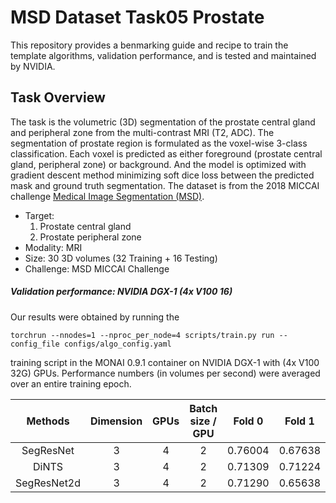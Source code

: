 # MSD Dataset Task05 Prostate

This repository provides a benmarking guide and recipe to train the template algorithms, validation performance, and is tested and maintained by NVIDIA.


## Task Overview

The task is the volumetric (3D) segmentation of the prostate central gland and peripheral zone from the multi-contrast MRI (T2, ADC). The segmentation of prostate region is formulated as the voxel-wise 3-class classification. Each voxel is predicted as either foreground (prostate central gland, peripheral zone) or background. And the model is optimized with gradient descent method minimizing soft dice loss between the predicted mask and ground truth segmentation. The dataset is from the 2018 MICCAI challenge [Medical Image Segmentation (MSD)](http://medicaldecathlon.com/).

- Target:
    1. Prostate central gland
    2. Prostate peripheral zone
- Modality: MRI
- Size: 30 3D volumes (32 Training + 16 Testing)
- Challenge: MSD MICCAI Challenge

##### Validation performance: NVIDIA DGX-1 (4x V100 16)

Our results were obtained by running the
```
torchrun --nnodes=1 --nproc_per_node=4 scripts/train.py run --config_file configs/algo_config.yaml
```
training script in the MONAI 0.9.1 container on NVIDIA DGX-1 with (4x V100 32G) GPUs. Performance numbers (in volumes per second) were averaged over an entire training epoch.

| Methods| Dimension | GPUs | Batch size / GPU | Fold 0 | Fold 1 | Fold 2 | Fold 3 | Fold 4 | Avg |
|:------:|:---------:|:----:|:----------------:|:------:|:------:|:------:|:------:|:------:|:---:|
| SegResNet   | 3 | 4 | 2 | 0.76004 | 0.67638 | 0.68831 | 0.68003 | 0.75392 | 0.71174 |
| DiNTS       | 3 | 4 | 2 | 0.71309 | 0.71224 | 0.73416 | 0.70840 | 0.74065 | 0.72171 |
| SegResNet2d | 3 | 4 | 2 | 0.71290 | 0.65638	| 0.70347 | 0.62220 | 0.70122 | 0.67923 |
